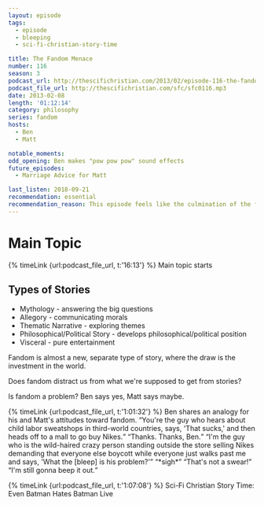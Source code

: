 ```yaml
---
layout: episode
tags:
  - episode
  - bleeping
  - sci-fi-christian-story-time

title: The Fandom Menace
number: 116
season: 3
podcast_url: http://thescifichristian.com/2013/02/episode-116-the-fandom-menace/
podcast_file_url: http://thescifichristian.com/sfc/sfc0116.mp3
date: 2013-02-08
length: '01:12:14'
category: philosophy
series: fandom
hosts:
  - Ben
  - Matt

notable_moments:
odd_opening: Ben makes "pow pow pow" sound effects
future_episodes:
  - Marriage Advice for Matt

last_listen: 2018-09-21
recommendation: essential
recommendation_reason: This episode feels like the culmination of the first couple years of the show, while also being the start to one of the show's best series.
---
```


# Main Topic
{% timeLink {url:podcast_file_url, t:'16:13'} %} Main topic starts

## Types of Stories
- Mythology - answering the big questions
- Allegory - communicating morals
- Thematic Narrative - exploring themes
- Philosophical/Political Story - develops philosophical/political position
- Visceral - pure entertainment

Fandom is almost a new, separate type of story, where the draw is the investment in the world.

Does fandom distract us from what we're supposed to get from stories?

Is fandom a problem? Ben says yes, Matt says maybe.

<div class="quote">
  {% timeLink {url:podcast_file_url, t:'1:01:32'} %}
  <span class="quote-context is-size-6">Ben shares an analogy for his and Matt's attitudes toward fandom.</span>
  <q class="ben">You're the guy who hears about child labor sweatshops in third-world countries, says, 'That sucks,' and then heads off to a mall to go buy Nikes.</q>
  <q class="matt">Thanks. Thanks, Ben.</q>
  <q class="ben">I'm the guy who is the wild-haired crazy person standing outside the store selling Nikes demanding that everyone else boycott while everyone just walks past me and says, 'What the [bleep] is his problem?'</q>
  <q class="matt">*sigh*</q>
  <q class="ben">That's not a swear!</q>
  <q class="matt">I'm still gonna beep it out.</q>
</div>

{% timeLink {url:podcast_file_url, t:'1:07:08'} %} Sci-Fi Christian Story Time: Even Batman Hates Batman Live